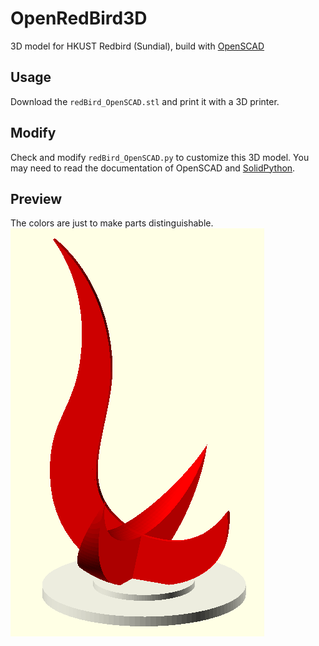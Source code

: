 # OpenRedBird3D

3D model for HKUST Redbird (Sundial), build with [OpenSCAD](https://openscad.org/)

## Usage

Download the `` redBird_OpenSCAD.stl `` and print it with a 3D printer.

## Modify

Check and modify `` redBird_OpenSCAD.py `` to customize this 3D model. You may need to read the documentation of OpenSCAD and [SolidPython](https://github.com/SolidCode/SolidPython).

## Preview

The colors are just to make parts distinguishable.
![preview](redBird_OpenSCAD.png)

